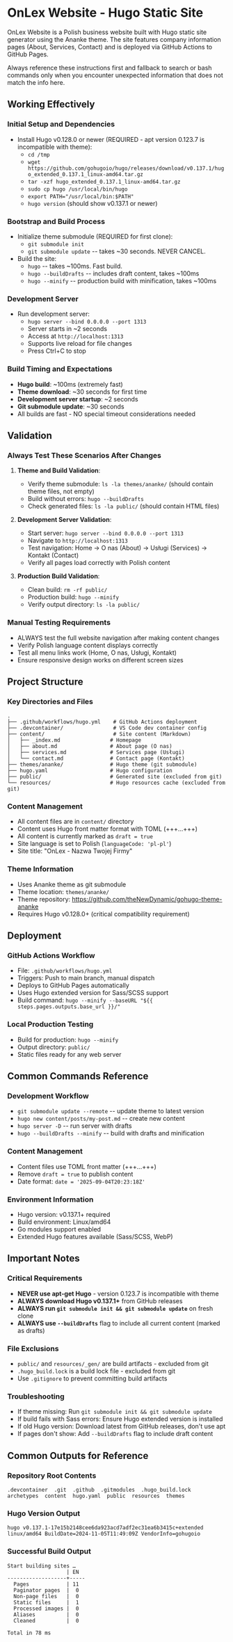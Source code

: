 # OnLex Website - Hugo Static Site

OnLex Website is a Polish business website built with Hugo static site generator using the Ananke theme. The site features company information pages (About, Services, Contact) and is deployed via GitHub Actions to GitHub Pages.

Always reference these instructions first and fallback to search or bash commands only when you encounter unexpected information that does not match the info here.

## Working Effectively

### Initial Setup and Dependencies
- Install Hugo v0.128.0 or newer (REQUIRED - apt version 0.123.7 is incompatible with theme):
  - `cd /tmp`
  - `wget https://github.com/gohugoio/hugo/releases/download/v0.137.1/hugo_extended_0.137.1_linux-amd64.tar.gz`
  - `tar -xzf hugo_extended_0.137.1_linux-amd64.tar.gz`
  - `sudo cp hugo /usr/local/bin/hugo`
  - `export PATH="/usr/local/bin:$PATH"`
  - `hugo version` (should show v0.137.1 or newer)

### Bootstrap and Build Process
- Initialize theme submodule (REQUIRED for first clone):
  - `git submodule init`
  - `git submodule update` -- takes ~30 seconds. NEVER CANCEL.
- Build the site:
  - `hugo` -- takes ~100ms. Fast build.
  - `hugo --buildDrafts` -- includes draft content, takes ~100ms
  - `hugo --minify` -- production build with minification, takes ~100ms

### Development Server
- Run development server:
  - `hugo server --bind 0.0.0.0 --port 1313`
  - Server starts in ~2 seconds
  - Access at `http://localhost:1313`
  - Supports live reload for file changes
  - Press Ctrl+C to stop

### Build Timing and Expectations
- **Hugo build**: ~100ms (extremely fast)
- **Theme download**: ~30 seconds for first time
- **Development server startup**: ~2 seconds
- **Git submodule update**: ~30 seconds
- All builds are fast - NO special timeout considerations needed

## Validation

### Always Test These Scenarios After Changes
1. **Theme and Build Validation**:
   - Verify theme submodule: `ls -la themes/ananke/` (should contain theme files, not empty)
   - Build without errors: `hugo --buildDrafts`
   - Check generated files: `ls -la public/` (should contain HTML files)

2. **Development Server Validation**:
   - Start server: `hugo server --bind 0.0.0.0 --port 1313`
   - Navigate to `http://localhost:1313`
   - Test navigation: Home → O nas (About) → Usługi (Services) → Kontakt (Contact)
   - Verify all pages load correctly with Polish content

3. **Production Build Validation**:
   - Clean build: `rm -rf public/`
   - Production build: `hugo --minify`
   - Verify output directory: `ls -la public/`

### Manual Testing Requirements
- ALWAYS test the full website navigation after making content changes
- Verify Polish language content displays correctly
- Test all menu links work (Home, O nas, Usługi, Kontakt)
- Ensure responsive design works on different screen sizes

## Project Structure

### Key Directories and Files
```
.
├── .github/workflows/hugo.yml    # GitHub Actions deployment
├── .devcontainer/                # VS Code dev container config
├── content/                      # Site content (Markdown)
│   ├── _index.md                # Homepage
│   ├── about.md                 # About page (O nas)
│   ├── services.md              # Services page (Usługi)
│   └── contact.md               # Contact page (Kontakt)
├── themes/ananke/               # Hugo theme (git submodule)
├── hugo.yaml                    # Hugo configuration
├── public/                      # Generated site (excluded from git)
└── resources/                   # Hugo resources cache (excluded from git)
```

### Content Management
- All content files are in `content/` directory
- Content uses Hugo front matter format with TOML (+++...+++)
- All content is currently marked as `draft = true`
- Site language is set to Polish (`languageCode: 'pl-pl'`)
- Site title: "OnLex - Nazwa Twojej Firmy"

### Theme Information
- Uses Ananke theme as git submodule
- Theme location: `themes/ananke/`
- Theme repository: https://github.com/theNewDynamic/gohugo-theme-ananke
- Requires Hugo v0.128.0+ (critical compatibility requirement)

## Deployment

### GitHub Actions Workflow
- File: `.github/workflows/hugo.yml`
- Triggers: Push to main branch, manual dispatch
- Deploys to GitHub Pages automatically
- Uses Hugo extended version for Sass/SCSS support
- Build command: `hugo --minify --baseURL "${{ steps.pages.outputs.base_url }}/"`

### Local Production Testing
- Build for production: `hugo --minify`
- Output directory: `public/`
- Static files ready for any web server

## Common Commands Reference

### Development Workflow
- `git submodule update --remote` -- update theme to latest version
- `hugo new content/posts/my-post.md` -- create new content
- `hugo server -D` -- run server with drafts
- `hugo --buildDrafts --minify` -- build with drafts and minification

### Content Management
- Content files use TOML front matter (+++...+++)
- Remove `draft = true` to publish content
- Date format: `date = '2025-09-04T20:23:18Z'`

### Environment Information
- Hugo version: v0.137.1+ required
- Build environment: Linux/amd64
- Go modules support enabled
- Extended Hugo features available (Sass/SCSS, WebP)

## Important Notes

### Critical Requirements
- **NEVER use apt-get Hugo** - version 0.123.7 is incompatible with theme
- **ALWAYS download Hugo v0.137.1+** from GitHub releases
- **ALWAYS run `git submodule init && git submodule update`** on fresh clone
- **ALWAYS use `--buildDrafts`** flag to include all current content (marked as drafts)

### File Exclusions
- `public/` and `resources/_gen/` are build artifacts - excluded from git
- `.hugo_build.lock` is a build lock file - excluded from git
- Use `.gitignore` to prevent committing build artifacts

### Troubleshooting
- If theme missing: Run `git submodule init && git submodule update`
- If build fails with Sass errors: Ensure Hugo extended version is installed
- If old Hugo version: Download latest from GitHub releases, don't use apt
- If pages don't show: Add `--buildDrafts` flag to include draft content

## Common Outputs for Reference

### Repository Root Contents
```
.devcontainer  .git  .github  .gitmodules  .hugo_build.lock  archetypes  content  hugo.yaml  public  resources  themes
```

### Hugo Version Output
```
hugo v0.137.1-17e15b2148cee6da923acd7adf2ec31ea6b3415c+extended linux/amd64 BuildDate=2024-11-05T11:49:09Z VendorInfo=gohugoio
```

### Successful Build Output
```
Start building sites … 
                   | EN  
-------------------+-----
  Pages            | 11  
  Paginator pages  |  0  
  Non-page files   |  0  
  Static files     |  1  
  Processed images |  0  
  Aliases          |  0  
  Cleaned          |  0  

Total in 78 ms
```